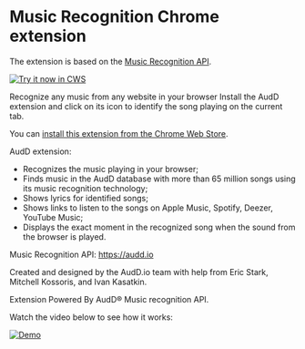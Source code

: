 # Music Recognition Chrome extension

The extension is based on the [Music Recognition API](https://audd.io).

<a target="_blank" href="https://audd.app/chrome">![Try it now in CWS](https://audd.io/images/chrome-store.png "Click here to install this extension from the Chrome Web Store")</a>

Recognize any music from any website in your browser
Install the AudD extension and click on its icon to identify the song playing on the current tab.

You can [install this extension from the Chrome Web Store](https://audd.cc/chrome).

AudD extension:
- Recognizes the music playing in your browser;
- Finds music in the AudD database with more than 65 million songs using its music recognition technology;
- Shows lyrics for identified songs;
- Shows links to listen to the songs on Apple Music, Spotify, Deezer, YouTube Music;
- Displays the exact moment in the recognized song when the sound from the browser is played.

Music Recognition API: https://audd.io

Created and designed by the AudD.io team with help from Eric Stark, Mitchell Kossoris, and Ivan Kasatkin.

Extension Powered By AudD® Music recognition API.

Watch the video below to see how it works:

[![Demo](https://img.youtube.com/vi/xcASh3kdKp0/maxresdefault.jpg)](https://www.youtube.com/watch?v=xcASh3kdKp0)

